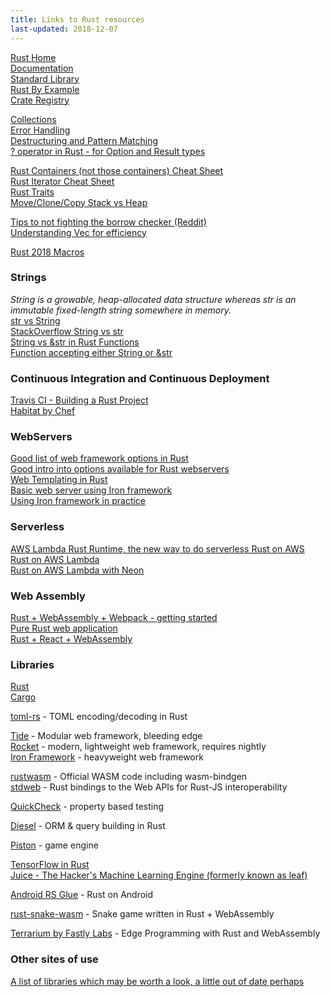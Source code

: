 ```yaml
---
title: Links to Rust resources
last-updated: 2018-12-07
---
```


[Rust Home](https://www.rust-lang.org)  
[Documentation](https://doc.rust-lang.org/)  
[Standard Library](https://doc.rust-lang.org/std/)  
[Rust By Example](https://doc.rust-lang.org/stable/rust-by-example/)  
[Crate Registry](https://crates.io/)

[Collections](https://doc.rust-lang.org/std/collections/)  
[Error Handling](http://blog.burntsushi.net/rust-error-handling/)  
[Destructuring and Pattern Matching](http://pzol.github.io/getting_rusty/posts/20140417_destructuring_in_rust/)  
[? operator in Rust - for Option and Result types](https://m4rw3r.github.io/rust-questionmark-operator)

[Rust Containers (not those containers) Cheat Sheet](https://docs.google.com/presentation/d/1q-c7UAyrUlM-eZyTo1pd8SZ0qwA_wYxmPZVOQkoDmH4/mobilepresent#slide=id.p)  
[Rust Iterator Cheat Sheet](https://danielkeep.github.io/itercheat_baked.html)  
[Rust Traits](https://llogiq.github.io/2015/07/30/traits.html)  
[Move/Clone/Copy Stack vs Heap](http://jeenalee.com/2016/08/29/move-clone-copy.html)

[Tips to not fighting the borrow checker (Reddit)](https://www.reddit.com/r/rust/comments/5ny09j/tips_to_not_fight_the_borrow_checker/)  
[Understanding Vec for efficiency](https://markusjais.com/unterstanding-rusts-vec-and-its-capacity-for-fast-and-efficient-programs/)

[Rust 2018 Macros](https://l.facebook.com/l.php?u=https%3A%2F%2Fblog.rust-lang.org%2F2018%2F12%2F21%2FProcedural-Macros-in-Rust-2018.html%3Ffbclid%3DIwAR1pRgVLEt_6d9hpqvN4aHL8icgeP_v_uEJs3MrXc9JXtiXaImBw1k4Fosc&h=AT2AA8lcsV5jjUU1fy9y4ULr3kfT3DPUHUUAbYMQCantil-jcbvVeio1_vim7qw0FoIu-IPhjrscURf6jN-4rPZiMg2nqhLc7guqmQfkXF9zFNU1rX6IcEwntWJGGGfcSg)

### Strings

_String is a growable, heap-allocated data structure whereas str is an immutable fixed-length string somewhere in memory._  
[str vs String](http://www.ameyalokare.com/rust/2017/10/12/rust-str-vs-String.html)  
[StackOverflow String vs str](https://stackoverflow.com/questions/24158114/what-are-the-differences-between-rusts-string-and-str/24159933#24159933)  
[String vs &str in Rust Functions](http://hermanradtke.com/2015/05/03/string-vs-str-in-rust-functions.html)  
[Function accepting either String or &str](https://stackoverflow.com/questions/32723794/how-do-i-write-a-function-that-takes-both-owned-and-non-owned-string-collections/32724666#32724666)

### Continuous Integration and Continuous Deployment

[Travis CI - Building a Rust Project](https://docs.travis-ci.com/user/languages/rust/)  
[Habitat by Chef](https://bldr.habitat.sh/#/pkgs/core/rust/latest)

### WebServers

[Good list of web framework options in Rust](https://github.com/flosse/rust-web-framework-comparison)  
[Good intro into options available for Rust webservers](https://wiki.alopex.li/AnOpinionatedGuideToRustWebServers)  
[Web Templating in Rust](http://www.arewewebyet.org/topics/templating/)  
[Basic web server using Iron framework](https://www.jamestease.co.uk/blether/writing-a-basic-json-web-server-in-rust-using-iron)  
[Using Iron framework in practice](https://wiki.alopex.li/ActuallyUsingIron)

### Serverless

[AWS Lambda Rust Runtime, the new way to do serverless Rust on AWS](https://github.com/awslabs/aws-lambda-rust-runtime)  
[Rust on AWS Lambda](http://julienblanchard.com/2015/rust-on-aws-lambda/)  
[Rust on AWS Lambda with Neon](https://dev.to/kayis/rust-on-aws-lambda-with-neon--cloud9--4el7)

### Web Assembly

[Rust + WebAssembly + Webpack - getting started](https://medium.com/@ianjsikes/get-started-with-rust-webassembly-and-webpack-58d28e219635)  
[Pure Rust web application](https://medium.com/@saschagrunert/a-web-application-completely-in-rust-6f6bdb6c4471)  
[Rust + React + WebAssembly](https://www.fullstackreact.com/articles/rust-react-and-web-assembly/)

### Libraries

[Rust](https://github.com/rust-lang/rust/)  
[Cargo](https://github.com/rust-lang/cargo/)

[toml-rs](https://github.com/alexcrichton/toml-rs) - TOML encoding/decoding in Rust

[Tide](https://github.com/rust-net-web/tide) - Modular web framework, bleeding edge  
[Rocket](https://rocket.rs/) - modern, lightweight web framework, requires nightly  
[Iron Framework](http://ironframework.io/) - heavyweight web framework

[rustwasm](https://github.com/rustwasm) - Official WASM code including wasm-bindgen  
[stdweb](https://github.com/koute/stdweb/) - Rust bindings to the Web APIs for Rust-JS interoperability

[QuickCheck](https://github.com/BurntSushi/quickcheck) - property based testing

[Diesel](http://diesel.rs/) - ORM & query building in Rust

[Piston](http://www.piston.rs/) - game engine

[TensorFlow in Rust](https://github.com/tensorflow/rust)  
[Juice - The Hacker's Machine Learning Engine (formerly known as leaf) ](https://github.com/spearow/juice)

[Android RS Glue](https://github.com/tomaka/android-rs-glue) - Rust on Android

[rust-snake-wasm](https://github.com/yiransheng/rust-snake-wasm) - Snake game written in Rust + WebAssembly

[Terrarium by Fastly Labs](https://www.fastly.com/blog/edge-programming-rust-web-assembly) - Edge Programming with Rust and WebAssembly

### Other sites of use

[A list of libraries which may be worth a look, a little out of date perhaps](http://hollaforums.com/thread/679265/technology/rust-general-1-rewrite-it-in-rust.html])
